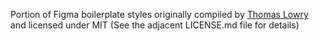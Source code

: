 Portion of Figma boilerplate styles originally compiled by [Thomas Lowry](https://github.com/thomas-lowry/figma-plugin-ds) and licensed under MIT (See the adjacent LICENSE.md file for details)